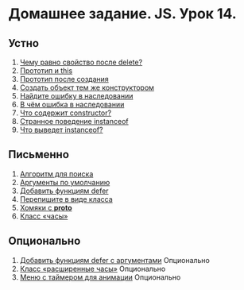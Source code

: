 # Домашнее задание. JS. Урок 14.

## Устно

1. [Чему равно cвойство после delete?](http://learn.javascript.ru/task/property-after-delete)
2. [Прототип и this](http://learn.javascript.ru/task/proto-and-this)
3. [Прототип после создания](http://learn.javascript.ru/task/prototype-after-new)
4. [Создать объект тем же конструктором](http://learn.javascript.ru/task/new-object-same-constructor)
5. [Найдите ошибку в наследовании](http://learn.javascript.ru/task/inheritance-error-assign)
6. [В чём ошибка в наследовании](http://learn.javascript.ru/task/inheritance-error-constructor)
7. [Что содержит constructor?](http://learn.javascript.ru/task/constructor-inherited)
8. [Странное поведение instanceof](http://learn.javascript.ru/task/strange-instanceof)
9. [Что выведет instanceof?](http://learn.javascript.ru/task/instanceof-result)


## Письменно

1. [Алгоритм для поиска](http://learn.javascript.ru/task/search-algorithm)
2. [Аргументы по умолчанию](http://learn.javascript.ru/task/default-arguments)
3. [Добавить функциям defer](http://learn.javascript.ru/task/defer-to-prototype)
4. [Перепишите в виде класса](http://learn.javascript.ru/task/rewrite-by-class)
5. [Хомяки с __proto__](http://learn.javascript.ru/task/hamsters-with-proto)
6. [Класс «часы»](http://learn.javascript.ru/task/clock-class)


## Опционально

1. [Добавить функциям defer с аргументами](http://learn.javascript.ru/task/defer-to-prototype-extended) Опционально
2. [Класс «расширенные часы»](http://learn.javascript.ru/task/clock-class-extended) Опционально
3. [Меню с таймером для анимации](http://learn.javascript.ru/task/menu-timer-animated) Опционально
